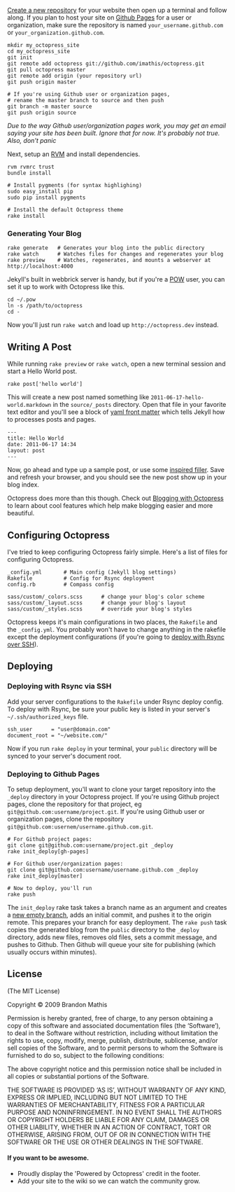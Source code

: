 [Create a new repository](https://github.com/repositories/new) for your website then
open up a terminal and follow along. If you plan to host your site on [Github Pages](http://pages.github.com) for a user or organization, make sure the
repository is named `your_username.github.com` or `your_organization.github.com`.

    mkdir my_octopress_site
    cd my_octopress_site
    git init
    git remote add octopress git://github.com/imathis/octopress.git
    git pull octopress master
    git remote add origin (your repository url)
    git push origin master

    # If you're using Github user or organization pages,
    # rename the master branch to source and then push
    git branch -m master source
    git push origin source

*Due to the way Github user/organization pages work, you may get an email saying your site has been built. Ignore that for now. It's probably not true. Also, don't panic*

Next, setup an [RVM](http://beginrescueend.com/) and install dependencies.

    rvm rvmrc trust
    bundle install

    # Install pygments (for syntax highlighing)
    sudo easy_install pip
    sudo pip install pygments

    # Install the default Octopress theme
    rake install

### Generating Your Blog

    rake generate   # Generates your blog into the public directory
    rake watch      # Watches files for changes and regenerates your blog
    rake preview    # Watches, regenerates, and mounts a webserver at http://localhost:4000

Jekyll's built in webbrick server is handy, but if you're a [POW](http://pow.cx) user, you can set it up to work with Octopress like this.

    cd ~/.pow
    ln -s /path/to/octopress
    cd -

Now you'll just run `rake watch` and load up `http://octopress.dev` instead.

## Writing A Post

While running `rake preview` or `rake watch`, open a new terminal session and start a Hello World post.

    rake post['hello world']

This will create a new post named something like `2011-06-17-hello-world.markdown` in the `source/_posts` directory.
Open that file in your favorite text editor and you'll see a block of [yaml front matter](https://github.com/mojombo/jekyll/wiki/yaml-front-matter)
which tells Jekyll how to processes posts and pages.

    ---
    title: Hello World
    date: 2011-06-17 14:34
    layout: post
    ---

Now, go ahead and type up a sample post, or use some [inspired filler](http://baconipsum.com/). Save and refresh your browser, and you
should see the new post show up in your blog index.

Octopress does more than this though. Check out [Blogging with Octopress](#include_link) to learn about cool features which
help make blogging easier and more beautiful.

## Configuring Octopress

I've tried to keep configuring Octopress fairly simple. Here's a list of files for configuring Octopress.

    _config.yml       # Main config (Jekyll blog settings)
    Rakefile          # Config for Rsync deployment
    config.rb         # Compass config

    sass/custom/_colors.scss      # change your blog's color scheme
    sass/custom/_layout.scss      # change your blog's layout
    sass/custom/_styles.scss      # override your blog's styles

Octopress keeps it's main configurations in two places, the `Rakefile` and the `_config.yml`. You probably won't have to change anything in the rakefile except the
deployment configurations (if you're going to [deploy with Rsync over SSH](#deploy_with_rsync)).

## Deploying

### Deploying with Rsync via SSH

Add your server configurations to the `Rakefile` under Rsync deploy config. To deploy with Rsync, be sure your public key is listed in your server's `~/.ssh/authorized_keys` file.

    ssh_user      = "user@domain.com"
    document_root = "~/website.com/"

Now if you run `rake deploy` in your terminal, your `public` directory will be synced to your server's document root.

### Deploying to Github Pages

To setup deployment, you'll want to clone your target repository into the `_deploy` directory in your Octopress project.
If you're using Github project pages, clone the repository for that project, eg `git@github.com:username/project.git`.
If you're using Github user or organization pages, clone the repository `git@github.com:usernem/username.github.com.git`.

    # For Github project pages:
    git clone git@github.com:username/project.git _deploy
    rake init_deploy[gh-pages]

    # For Github user/organization pages:
    git clone git@github.com:username/username.github.com _deploy
    rake init_deploy[master]

    # Now to deploy, you'll run
    rake push

The `init_deploy` rake task takes a branch name as an argument and creates a [new empty branch](http://book.git-scm.com/5_creating_new_empty_branches.html), adds an initial commit, and pushes it to the origin remote.
This prepares your branch for easy deployment. The `rake push` task copies the generated blog from the `public` directory to the `_deploy` directory, adds new files, removes old files, sets a commit message, and pushes to Github.
Then Github will queue your site for publishing (which usually occurs within minutes).

## License
(The MIT License)

Copyright © 2009 Brandon Mathis

Permission is hereby granted, free of charge, to any person obtaining a copy of this software and associated documentation files (the ‘Software’), to deal in the Software without restriction, including without limitation the rights to use, copy, modify, merge, publish, distribute, sublicense, and/or sell copies of the Software, and to permit persons to whom the Software is furnished to do so, subject to the following conditions:

The above copyright notice and this permission notice shall be included in all copies or substantial portions of the Software.

THE SOFTWARE IS PROVIDED ‘AS IS’, WITHOUT WARRANTY OF ANY KIND, EXPRESS OR IMPLIED, INCLUDING BUT NOT LIMITED TO THE WARRANTIES OF MERCHANTABILITY, FITNESS FOR A PARTICULAR PURPOSE AND NONINFRINGEMENT. IN NO EVENT SHALL THE AUTHORS OR COPYRIGHT HOLDERS BE LIABLE FOR ANY CLAIM, DAMAGES OR OTHER LIABILITY, WHETHER IN AN ACTION OF CONTRACT, TORT OR OTHERWISE, ARISING FROM, OUT OF OR IN CONNECTION WITH THE SOFTWARE OR THE USE OR OTHER DEALINGS IN THE SOFTWARE.

#### If you want to be awesome.
- Proudly display the 'Powered by Octopress' credit in the footer.
- Add your site to the wiki so we can watch the community grow.
